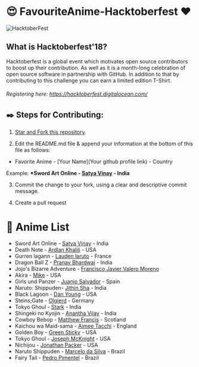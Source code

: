 # :heart_eyes: FavouriteAnime-Hacktoberfest :heart:
![HacktoberFest](https://i0.wp.com/wp.laravel-news.com/wp-content/uploads/2018/10/hacktoberfest-2018.jpg)
## What is Hacktoberfest'18?
Hacktoberfest is a global event which motivates open source contributors to boost up their contribution. As well as it is a month-long celebration of open source software in partnership with GitHub. In addition to that by contributing to this challenge you can earn a limited edition T-Shirt.

###### Registering here: https://hacktoberfest.digitalocean.com/


## :black_nib: Steps for Contributing: 

1. [Star and Fork this repository](https://github.com/satya-vinay/FavoriteAnime-Hacktoberfest.git).

2. Edit the README.md file & append your information at the bottom of this file as follows:

+ Favorite Anime - [Your Name](Your github profile link) - Country

Example: <b>*Sword Art Online - [Satya Vinay](https://github.com/satya-vinay) - India</b>

3. Commit the change to your fork, using a clear and descriptive commit message.

4. Create a pull request


# :ledger: Anime List 

* Sword Art Online - [Satya Vinay](https://github.com/satya-vinay) - India
* Death Note - [Ardlan Khalili](https://github.com/ardlank) - USA
* Gurren lagann - [Lauden laruto](https://github.com/Laudenlaruto/) - France
* Dragon Ball Z - [Pranav Bhardwaj](https://github.com/pranav1999) - India
* Jojo's Bizarre Adventure - [Francisco Javier Valero Moreno](https://github.com/JavierValeroMoreno)
* Akira - [Mike](https://github.com/savagemike) - USA
* Girls und Panzer - [Juanjo Salvador](https://github.com/juanjosalvador) - Spain
* Naruto: Shippuden- [Jithin Sha](https://github.com/waterloo) - India
* Black Lagoon - [Dan Young](https://github.com/ytmnd) - USA
* Steins;Gate - [Olgierd](https://github.com/olgierdg) - Germany
* Tokyo Ghoul - [Stark](https://github.com/ministarkblaze01) - India
* Shingeki no Kyojin - [Anantha Vijay](https://github.com/ananthavijay) - India
* Cowboy Bebop - [Matthew Francis](https://github.com/mafro28) - Scotland
* Kaichou wa Maid-sama - [Aimee Tacchi](https://github.com/darkxangel84) - England
* Golden Boy - [Green Sticky](https://github.com/greensticky) - USA
* Tokyo Ghoul - [Joseph McKnight](https://github.com/Kowake) - USA
* Nichijou - [Jonathan Packer](https://github.com/Egregious-Egg) - USA
* Naruto Shippuden - [Marcelo da Silva](https://github.com/marcelodasilva) - Brazil
* Fairy Tail - [Pedro Pimentel](https://github.com/pedro5) - Brazil

